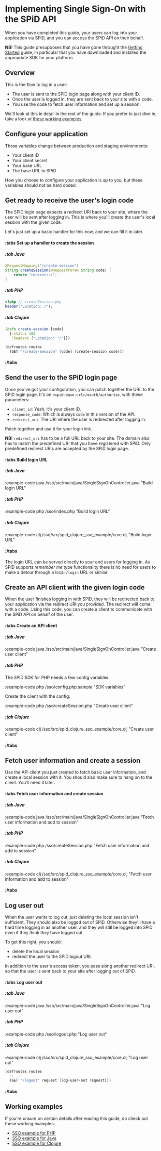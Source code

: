 # Implementing Single Sign-On with the SPiD API

When you have completed this guide, your users can log into your
application via SPiD, and you can access the SPiD API on their
behalf.

**NB!** This guide presupposes that you have gone throught the
[Getting Started](/getting-started/) guide, in particular that you have
downloaded and installed the appropriate SDK for your platform.

## Overview

This is the flow to log in a user:

- The user is sent to the SPiD login page along with your client ID.
- Once the user is logged in, they are sent back to your site with a code.
- You use the code to fetch user information and set up a session.

We'll look at this in detail in the rest of the guide. If you prefer
to just dive in, take a look at
[these working examples](#Working%20examples).

## Configure your application

These variables change between production and staging environments:

- Your client ID
- Your client secret
- Your base URL
- The base URL to SPiD

How you choose to configure your application is up to you, but
these variables should not be hard coded.

## Get ready to receive the user's login code

The SPiD login page expects a redirect URI back to your site, where
the user will be sent after logging in. This is where you'll
create the user's local session with the given code.

Let's just set up a basic handler for this now, and we can fill it
in later.

#### :tabs Set up a handler to create the session

##### :tab Java

```java
@RequestMapping("/create-session")
String createSession(@RequestParam String code) {
    return "redirect:/";
}
```

##### :tab PHP

```php
<?php // createSession.php
header("Location: /");
```

##### :tab Clojure

```clj
(defn create-session [code]
  {:status 302
   :headers {"Location" "/"}})

(defroutes routes
  (GET "/create-session" [code] (create-session code)))
```

#### :/tabs

## Send the user to the SPiD login page

Once you've got your configuration, you can patch together the URL
to the SPiD login page. It's on `<spid-base-url>/oauth/authorize`,
with these parameters:

- `client_id`: Yeah, it's your client ID.
- `response_code`: Which is always `code` in this version of the API.
- `redirect_uri`: The URI where the user is redirected after logging in.

Patch together and use it for your login link.

**NB!** `redirect_uri` has to be a full URL back to your site.
The domain also has to match the predefined URI that you have
registered with SPiD. Only predefined redirect URIs are accepted by
the SPiD login page.

#### :tabs Build login URL

##### :tab Java

:example-code java /sso/src/main/java/SingleSignOnController.java "Build login URL"

##### :tab PHP

:example-code php /sso/index.php "Build login URL"

##### :tab Clojure

:example-code clj /sso/src/spid_clojure_sso_example/core.clj "Build login URL"

#### :/tabs

The login URL can be served directly to your end users for logging in. As
SPiD supports *remember me* type functionality there is no need for
users to make a detour through a local `/login` URL or similar.

## Create an API client with the given login code

When the user finishes logging in with SPiD, they will be redirected
back to your application via the redirect URI you provided. The
redirect will come with a code. Using this code, you can create a
client to communicate with the SPiD API on behalf of the user.

#### :tabs Create an API client

##### :tab Java

:example-code java /sso/src/main/java/SingleSignOnController.java "Create user client"

##### :tab PHP

The SPiD SDK for PHP needs a few config variables:

:example-code php /sso/config.php.sample "SDK variables"

Create the client with the config:

:example-code php /sso/createSession.php "Create user client"

##### :tab Clojure

:example-code clj /sso/src/spid_clojure_sso_example/core.clj "Create user client"

#### :/tabs

## Fetch user information and create a session

Use the API client you just created to fetch basic user information,
and create a local session with it. You should also make sure to hang
on to the client. You'll need it later.

#### :tabs Fetch user information and create session

##### :tab Java

:example-code java /sso/src/main/java/SingleSignOnController.java "Fetch user information and add to session"

##### :tab PHP

:example-code php /sso/createSession.php "Fetch user information and add to session"

##### :tab Clojure

:example-code clj /sso/src/spid_clojure_sso_example/core.clj "Fetch user information and add to session"

#### :/tabs

## Log user out

When the user wants to log out, just deleting the local session isn't
sufficient. They should also be logged out of SPiD. Otherwise they'll have a
hard time logging in as another user, and they will still be logged into SPiD
even if they think they have logged out.

To get this right, you should:

- delete the local session
- redirect the user to the SPiD logout URL

In addition to the user's access token, you pass along another
redirect URI, so that the user is sent back to your site after
logging out of SPiD.

#### :tabs Log user out

##### :tab Java

:example-code java /sso/src/main/java/SingleSignOnController.java "Log user out"

##### :tab PHP

:example-code php /sso/logout.php "Log user out"

##### :tab Clojure

:example-code clj /sso/src/spid_clojure_sso_example/core.clj "Log user out"

```clj
(defroutes routes
  ;; ...
  (GET "/logout" request (log-user-out request)))
```

#### :/tabs

## Working examples

If you're unsure on certain details after reading this guide, do check
out these working examples:

- [SSO example for PHP](...)
- [SSO example for Java](...)
- [SSO example for Clojure](...)
